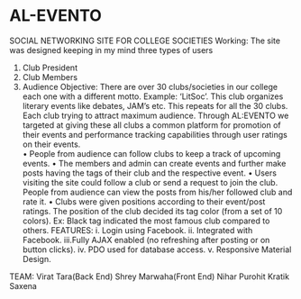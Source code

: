 # AL-EVENTO
SOCIAL NETWORKING SITE FOR COLLEGE SOCIETIES
Working:
The site was designed keeping in my mind three types of users
1.	Club President
2.	Club Members
3.	Audience
Objective:
There are over 30 clubs/societies in our college each one with a different motto. Example: ‘LitSoc’. This club organizes literary events like debates, JAM’s etc. This repeats for all the 30 clubs. Each club trying to attract maximum audience. Through AL:EVENTO we targeted at giving these all clubs a common platform for promotion of their events and performance tracking capabilities through user ratings on their events.  
•	People from audience can follow clubs to keep a track of upcoming events. 
•	The members and admin can create events and further make posts having the tags of their club and the respective event.
•	Users visiting the site could follow a club or send a request to join the club. People from audience can view the posts from his/her followed club and rate it.
•	Clubs were given positions according to their event/post ratings. The position of the club decided its tag color (from a set of 10 colors). Ex: Black tag indicated the most famous club compared to others.
FEATURES:
i.	Login using Facebook.
ii.	Integrated with Facebook.
iii.Fully AJAX enabled (no refreshing after posting or on button clicks).
iv.	PDO used for database access.
v. Responsive Material Design.

TEAM:
Virat Tara(Back End)
Shrey Marwaha(Front End)
Nihar Purohit
Kratik Saxena
